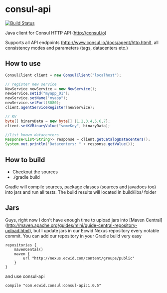 consul-api
==========

[![Build Status](https://api.travis-ci.org/Ecwid/consul-api.svg)](http://travis-ci.org/Ecwid/consul-api)

Java client for Consul HTTP API (http://consul.io)

Supports all API endpoints (http://www.consul.io/docs/agent/http.html), all consistency modes and parameters (tags, datacenters etc.)

## How to use
```java
ConsulClient client = new ConsulClient("localhost");

// register new service
NewService newService = new NewService();
newService.setId("myapp_01");
newService.setName("myapp");
newService.setPort(8080);
client.agentServiceRegister(newService);

// KV
byte[] binaryData = new byte[] {1,2,3,4,5,6,7};
client.setKVBinaryValue("someKey", binaryData);

//list known datacenters
Response<List<String>> response = client.getCatalogDatacenters();
System.out.println("Datacenters: " + response.getValue());

```

## How to build
* Checkout the sources
* ./gradle build

Gradle will compile sources, package classes (sources and javadocs too) into jars and run all tests. The build results will located in build/libs/ folder

## Jars
Guys, right now I don't have enough time to upload jars into [Maven Central] (http://maven.apache.org/guides/mini/guide-central-repository-upload.html), but I update jars in our Ecwid Nexus repository every notable commit. You can add our repository in your Gradle build very easy
```
repositories {
	mavenCental()
	maven {
		url "http://nexus.ecwid.com/content/groups/public"
	}
}
```
and use consul-api
```
compile "com.ecwid.consul:consul-api:1.0.5"
```
